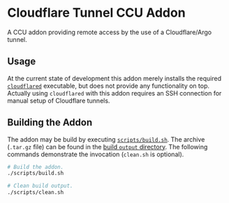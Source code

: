 # Cloudflare Tunnel CCU Addon

A CCU addon providing remote access by the use of a Cloudflare/Argo tunnel.

## Usage

At the current state of development this addon merely installs the required
[`cloudflared`](https://github.com/cloudflare/cloudflared) executable, but does
not provide any functionality on top. Actually using `cloudflared` with this
addon requires an SSH connection for manual setup of Cloudflare tunnels.

## Building the Addon

The addon may be build by executing [`scripts/build.sh`](scripts/build.sh). The
archive (`.tar.gz` file) can be found in the [build `output` directory](output).
The following commands demonstrate the invocation (`clean.sh` is optional).

```bash
# Build the addon.
./scripts/build.sh

# Clean build output.
./scripts/clean.sh
```
